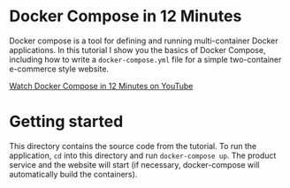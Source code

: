# Docker Compose in 12 Minutes

Docker compose is a tool for defining and running multi-container Docker applications. In this tutorial I show you the basics of Docker Compose, including how to write a `docker-compose.yml` file for a simple two-container e-commerce style website.

[Watch Docker Compose in 12 Minutes on YouTube](https://youtu.be/Qw9zlE3t8Ko)

# Getting started

This directory contains the source code from the tutorial. To run the application, `cd` into this directory and run `docker-compose up`. The product service and the website will start (if necessary, docker-compose will automatically build the containers).

